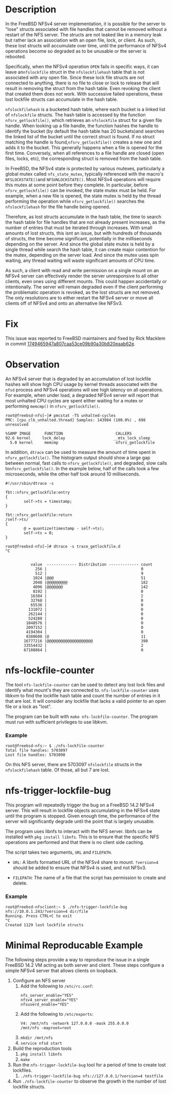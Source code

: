 # Description

In the FreeBSD NFSv4 server implementation, it is possible for the server to
"lose" structs associated with file handles that cannot be removed without a
restart of the NFS server. The structs are not leaked like in a memory leak but
rather lack an association with an open file, lock, or client. As such, these
lost structs will accumulate over time, until the performance of NFSv4
operations become so degraded as to be unusable or the server is rebooted.

Specifically, when the NFSv4 operation `OPEN` fails in specific ways, it can
leave an`nfslockfile` struct in the `nfslockfilehash` table that is not
associated with any open file. Since these lock file structs are not connected
to anything, there is no file to close or lock to release that will result in
removing the struct from the hash table. Even revoking the client that created
them does not work. With successive failed operations, these lost lockfile
structs can accumulate in the hash table.

`nfslockfilehash` is a bucketed hash table, where each bucket is a linked list
of `nfslockfile` structs. The hash table is accessed by the function
`nfsrv_getlockfile()`, which retrieves an `nfslockfile` struct for a given file
handle. When looking up a file handle, the function hashes the handle to
identify the bucket (by default the hash table has 20 buckets)and searches the
linked list of the bucket until the correct struct is found. If no struct
matching the handle is found,`nfsrv_getlockfile()` creates a new one and adds
it to the bucket. This generally happens when a file is opened for the first
time. Conversely, when all references to a file handle are closed (open files,
locks, etc), the corresponding struct is removed from the hash table.

In FreeBSD, the NFSv4 state is protected by various mutexes, particularly a
global mutex called `nfs_state_mutex`, typically referenced with the macro's
`NFSLOCKSTATE()`and `NFSUNLOCKSTATE()`. Most NFSv4 operations will require this
mutex at some point before they complete. In particular, before
`nfsrv_getlockfile()` can be invoked, the state mutex must be held. For
example, when a new file is opened, the state mutex is held by the thread
performing the operation while `nfsrv_getlockfile()` searches the 
`nfslockfilehash` for the file handle being opened.

Therefore, as lost structs accumulate in the hash table, the time to search the
hash table for file handles that are not already present increases, as the
number of entries that must be iterated through increases. With small amounts
of lost structs, this isnt an issue, but with hundreds of thousands of structs,
the time become significant, potentially in the milliseconds depending on the
server. And since the global state mutex is held by a single thread while
search the hash table, it can create major contention for the mutex,
depending on the server load. And since the mutex uses spin waiting, any thread
waiting will waste significant amounts of CPU time.

As such, a client with read and write permission on a single mount on an NFSv4
server can effectively render the server unresponsive to all other clients,
even ones using different mounts. This could happen accidentally or
intentionally. The server will remain degraded even if the client performing
the problematic operation is revoked, as the lost structs are not removed. The
only resolutions are to either restart the NFSv4 server or move all clients off
of NFSv4 and onto an alternative like NFSv3.

# Fix

This issue was reported to FreeBSD maintainers and fixed by Rick Macklem in commit 
[1749465947a807caa53ce09b90a30b820eaab62e](https://lists.freebsd.org/archives/dev-commits-src-all/2025-June/055842.html).

# Observation

An NFSv4 server that is degraded by an accumulation of lost lockfile hashes
will show high CPU usage by kernel threads associated with the `nfsd` process
and NFSv4 operations will see high latency on all operations. For example, when
under load, a degraded NFSv4 server will report that most unhalted CPU cycles
are spent either waiting for a mutex or performing `memcmp()` in
`nfsrv_getlockfile()`.

```
root@freebsd-nfs[~]# pmcstat -TS unhalted-cycles
PMC: [cpu_clk_unhalted.thread] Samples: 143984 (100.0%) , 698 unresolved

%SAMP IMAGE      FUNCTION                       CALLERS
92.6 kernel     lock_delay                     __mtx_lock_sleep
  5.0 kernel     memcmp                         nfsrv_getlockfile
```

In addition, `dtrace` can be used to measure the amount of time spent in
`nfsrv_getlockfile()`. The histogram output should show a large gap between
normal, fast calls to `nfsrv_getlockfile()`, and degraded, slow calls
to`nfsrv_getlockfile()`. In the example below, half of the calls took a few
microseconds, while the other half took around 10 milliseconds.

```
#!/usr/sbin/dtrace -s

fbt::nfsrv_getlockfile:entry
{
        self->ts = timestamp;
}

fbt::nfsrv_getlockfile:return
/self->ts/
{
        @ = quantize(timestamp - self->ts);
        self->ts = 0;
}
```

```
root@freebsd-nfs[~]# dtrace -s trace_getlockfile.d
^C


           value  ------------- Distribution ------------- count
             256 |                                         0
             512 |                                         9
            1024 |@@@                                      51
            2048 |@@@@@@@@@                                182
            4096 |@@@@@@@                                  142
            8192 |                                         0
           16384 |                                         2
           32768 |                                         0
           65536 |                                         0
          131072 |                                         0
          262144 |                                         0
          524288 |                                         0
         1048576 |                                         0
         2097152 |                                         0
         4194304 |                                         0
         8388608 |@                                        11
        16777216 |@@@@@@@@@@@@@@@@@@@@                     390
        33554432 |                                         2
        67108864 |                                         0

```

# nfs-lockfile-counter

The tool `nfs-lockfile-counter` can be used to detect any lost lock files and
identify what mount's they are connected to. `nfs-lockfile-counter` uses libkvm
to find the lockfile hash table and count the number of entries in it that are
lost. It will consider any lockfile that lacks a valid pointer to an open file
or a lock as "lost".

The program can be built with `make nfs-lockfile-counter`. The program must run
with sufficient privileges to use libkvm.

### Example

```commandline
root@freebsd-nfs:~ $ ./nfs-lockfile-counter
Total file handles: 5703097
Lost file handles: 5703090
```

On this NFS server, there are 5703097 `nfslockfile` structs in the
`nfslockfilehash` table. Of those, all but 7 are lost.

# nfs-trigger-lockfile-bug

This program will repeatedly trigger the bug on a FreeBSD 14.2 NFSv4 server.
This will result in lockfile objects accumulating in the NFSv4 state until the
program is stopped. Given enough time, the performance of the server will
significantly degrade until the point that is largely unusable.

The program uses libnfs to interact with the NFS server. libnfs can be
installed with `pkg install libnfs`. This is to ensure that the specific NFS
operations are performed and that there is no client side caching.

The script takes two arguments, `URL` and `FILEPATH`.

- `URL`: A libnfs formatted URL of the NFSv4 share to mount. `?version=4`
  should be added to ensure that NFSv4 is used,
  and not NFSv3.

- `FILEPATH`: The name of a file that the script has permission to create and
  delete.

### Example

```commandline
root@freebsd-nfsclient:~ $ ./nfs-trigger-lockfile-bug nfs://10.0.1.243/?version=4 dir/file
Running. Press CTRL+C to exit
^C
Created 1129 lost lockfile structs
```

# Minimal Reproducable Example
The following steps provide a way to reproduce the issue in a single FreeBSD
14.2 VM acting as both server and client. These steps configure a simple NFSv4
server that allows clients on loopback.

1. Configure an NFS server
   1. Add the following to `/etc/rc.conf`:
      ```text
      nfs_server_enable="YES"
      nfsv4_server_enable="YES"
      nfsuserd_enable="YES"
      ```
   2. Add the following to `/etc/exports`:
      ```text
      V4: /mnt/nfs -network 127.0.0.0 -mask 255.0.0.0
      /mnt/nfs -maproot=root
      ```
   3. `mkdir /mnt/nfs`
   4. `service nfsd start`
2. Build the reproduction tools
   1. `pkg install libnfs`
   2. `make`
3. Run the `nfs-trigger-lockfile-bug` tool for a period of time to create lost lockfiles.
   1. `./nfs-trigger-lockfile-bug nfs://127.0.0.1/?version=4 testfile`
4. Run `./nfs-lockfile-counter` to observe the growth in the number of lost lockfile structs.